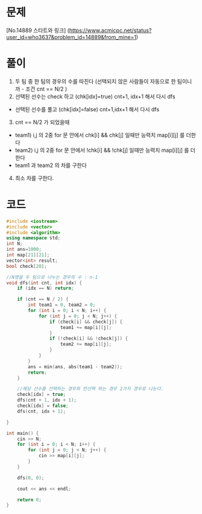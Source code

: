 # 문제
[No.14889 스타트와 링크] (https://www.acmicpc.net/status?user_id=who3637&problem_id=14889&from_mine=1)

# 풀이
1. 두 팀 중 한 팀의 경우의 수를 따진다 (선택되지 않은 사람들이 자동으로 한 팀이니까 - 조건 cnt == N/2 )
2. 선택된 선수는 check 하고 (chk[idx]=true) cnt+1, idx+1 해서 다시 dfs
- 선택된 선수를 풀고 (chk[idx]=false) cnt+1,idx+1 해서 다시 dfs 
3. cnt == N/2 가 되었을때 
- team1) i,j 의 2중 for 문 안에서 chk[i] && chk[j] 일때만 능력치 map[i][j] 를 더한다  
- team2) i,j 의 2중 for 문 안에서 !chk[i] && !chk[j] 일때만 능력치 map[i][j] 를 더한다
- team1 과 team2 의 차를 구한다
4. 최소 차를 구한다.

# 코드
```c++
#include <iostream>
#include <vector>
#include <algorithm>
using namespace std;
int N;
int ans=1000;
int map[21][21];
vector<int> result;
bool check[20];

//N명을 두 팀으로 나누는 경우의 수 : n-1
void dfs(int cnt, int idx) {
	if (idx == N) return;

	if (cnt == N / 2) {
		int team1 = 0, team2 = 0;
		for (int i = 0; i < N; i++) {
			for (int j = 0; j < N; j++) {
				if (check[i] && check[j]) {
					team1 += map[i][j];
				}
				if (!check[i] && !check[j]) {
					team2 += map[i][j];
				}
			}
		}
		ans = min(ans, abs(team1 - team2));
		return;
	}

	//해당 선수를 선택하는 경우와 안선택 하는 경우 2가지 경우로 나눈다.
	check[idx] = true;
	dfs(cnt + 1, idx + 1); 
	check[idx] = false;
	dfs(cnt, idx + 1);

}

int main() {
	cin >> N;
	for (int i = 0; i < N; i++) {
		for (int j = 0; j < N; j++) {
			cin >> map[i][j];
		}
	}

	dfs(0, 0);

	cout << ans << endl;

	return 0;
}
```